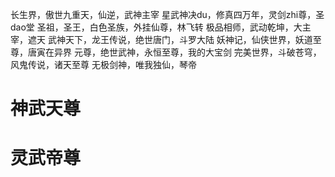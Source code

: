 长生界，傲世九重天，仙逆，武神主宰 星武神决du，修真四万年，灵剑zhi尊，圣dao堂 圣祖，圣王，白色圣族，外挂仙尊，林飞转 极品相师，武动乾坤，大主宰，遮天 武神天下，龙王传说，绝世唐门，斗罗大陆 妖神记，仙侠世界，妖道至尊，唐寅在异界 元尊，绝世武神，永恒至尊，我的大宝剑 完美世界，斗破苍穹，风鬼传说，诸天至尊 无极剑神，唯我独仙，琴帝 





# 神武天尊

# 灵武帝尊